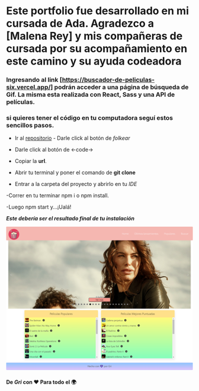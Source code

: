 # Este portfolio fue desarrollado en mi cursada de Ada. Agradezco a [Malena Rey] y mis compañeras de cursada por su acompañamiento en este camino y su ayuda codeadora

### Ingresando al link [https://buscador-de-peliculas-six.vercel.app/] podrán acceder a una página de búsqueda de Gif. La misma esta realizada con React, Sass y una API de películas.

### si quieres tener el código en tu computadora seguí estos sencillos pasos.

- Ir al [repositorio](https://github.com/gri-espindola/buscadorDePeliculas) - Darle click al botón de _folkear_
- Darle click al botón de <-code->

- Copiar la **url**.

- Abrir tu terminal y poner el comando de **git clone <url>**

- Entrar a la carpeta del proyecto y abrirlo en tu _IDE_

-Correr en tu terminar npm i o npm install.

-Luego npm start y...¡Ualá!

**_Este debería ser el resultado final de tu instalación_**

![imagen](./captura-imagen/capture.png)

#### De _Gri_ con ❤ Para todo el 🌍
